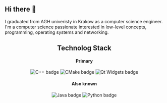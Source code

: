 ## Hi there 👋

<!--
**Radglay/Radglay** is a ✨ _special_ ✨ repository because its `README.md` (this file) appears on your GitHub profile.

Here are some ideas to get you started:

- 🔭 I’m currently working on ...
- 🌱 I’m currently learning ...
- 👯 I’m looking to collaborate on ...
- 🤔 I’m looking for help with ...
- 💬 Ask me about ...
- 📫 How to reach me: ...
- 😄 Pronouns: ...
- ⚡ Fun fact: ...
-->
I graduated from AGH univeristy in Krakow as a computer science engineer. I'm a computer science passionate interested in low-level concepts, programming, operating systems and networking.
<div id="content" align=center>
  <div id="technology-stack">
    <h2> Technolog Stack</h2>
      <h4>Primary</h4>
      <image src="https://img.shields.io/badge/c++-%2300599C.svg?style=for-the-badge&logo=c%2B%2B&logoColor=white" alt="C++ badge"/>
      <image src="https://img.shields.io/badge/CMake-%23008FBA.svg?style=for-the-badge&logo=cmake&logoColor=white" alt="CMake badge"/>
      <image src="https://img.shields.io/badge/Qt-%23217346.svg?style=for-the-badge&logo=Qt&logoColor=white" alt="Qt Widgets badge"/>
    <h4> Also known</h4>
      <image src="https://img.shields.io/badge/java-%23ED8B00.svg?style=for-the-badge&logo=openjdk&logoColor=white" alt="Java badge"/>
      <image src="https://img.shields.io/badge/python-3670A0?style=for-the-badge&logo=python&logoColor=ffdd54" alt="Python badge"/>
 </div>
</div>

